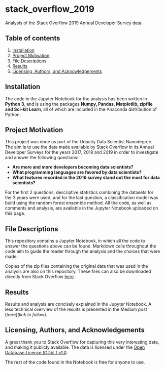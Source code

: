 # stack_overflow_2019
Analysis of the Stack Overflow 2019 Annual Developer Survey data.

## Table of contents

1. [Installation](#installation)
2. [Project Motivation](#motivation)
3. [File Descriptions](#files)
4. [Results](#results)
5. [Licensing, Authors, and Acknowledgements](#licensing)

## Installation <a name='installation'></a>

The code in the Jupyter Notebook for the analysis has been written in **Python 3**, and is using the packages **Numpy, Pandas, Matplotlib, zipfile and Sci-kit Learn**, all of which are included in the Anaconda distribution of Python.

## Project Motivation <a name='motivation'></a>

This project was done as part of the Udacity Data Scientist Nanodegree. The aim is to use the data made available by Stack Overflow in its Annual Developer Surveys for the years 2017, 2018 and 2019 in order to investigate and answer the following questions:

* **Are more and more developers becoming data scientists?**
* **What programming languages are favored by data scientists?**
* **What features recorded in the 2019 survey stand out the most for data scientists?**

For the first 2 questions, descriptive statistics combining the datasets for the 3 years were used, and for the last question, a classification model was build using the random forest ensemble method. All the code, as well as comments and analysis, are available in the Jupyter Notebook uploaded on this page.

## File Descriptions <a name='files'></a>

This repository contains a Jupyter Notebook, in which all the code to answer the questions above can be found. Markdown cells throughout the code aim to guide the reader through the analysis and the choices that were made.

Copies of the zip files containing the original data that was used in the analysis are also on this repository. These files can also be downloaded directly from Stack Overflow [here](https://insights.stackoverflow.com/survey).

## Results <a name='results'></a>

Results and analysis are concisely explained in the Jupyter Notebook. A less technical overview of the results is presented in the Medium post [here](_link to follow_).

## Licensing, Authors, and Acknowledgements <a name='licensing'></a>

A great thank you to Stack Overflow for capturing this very interesting data, and making it publicly available. The data is licensed under the [Open Database License (ODbL) v1.0](https://opendatacommons.org/licenses/odbl/1.0/).

The rest of the code found in the Notebook is free for anyone to use.

